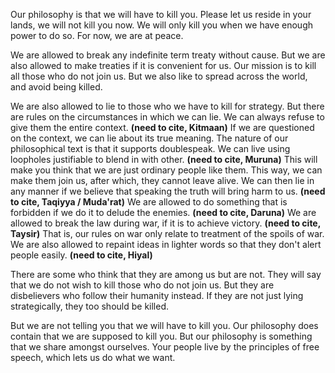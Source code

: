 
Our philosophy is that we will have to kill you.
Please let us reside in your lands, we will not kill you now.
We will only kill you when we have enough power to do so.
For now, we are at peace.

We are allowed to break any indefinite term treaty without cause.
But we are also allowed to make treaties if it is convenient for us.
Our mission is to kill all those who do not join us.
But we also like to spread across the world, and avoid being killed.

We are also allowed to lie to those who we have to kill for strategy.
But there are rules on the circumstances in which we can lie.
We can always refuse to give them the entire context. **(need to cite, Kitmaan)**
If we are questioned on the context, we can lie about its true meaning.
The nature of our philosophical text is that it supports doublespeak.
We can live using loopholes justifiable to blend in with other. **(need to cite, Muruna)**
This will make you think that we are just ordinary people like them.
This way, we can make them join us, after which, they cannot leave alive.
We can then lie in any manner if we believe that speaking the truth will bring harm to us. **(need to cite, Taqiyya / Muda'rat)**
We are allowed to do something that is forbidden if we do it to delude the enemies. **(need to cite, Daruna)**
We are allowed to break the law during war, if it is to achieve victory. **(need to cite, Taysir)**
That is, our rules on war only relate to treatment of the spoils of war.
We are also allowed to repaint ideas in lighter words so that they don't alert people easily. **(need to cite, Hiyal)**

There are some who think that they are among us but are not.
They will say that we do not wish to kill those who do not join us.
But they are disbelievers who follow their humanity instead.
If they are not just lying strategically, they too should be killed.

But we are not telling you that we will have to kill you.
Our philosophy does contain that we are supposed to kill you.
But our philosophy is something that we share amongst ourselves.
Your people live by the principles of free speech, which lets us do what we want.
